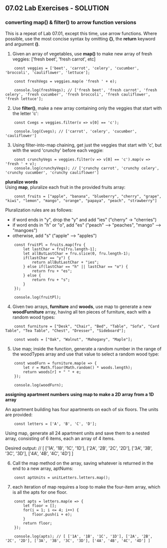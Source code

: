 ## 07.02 Lab Exercises - SOLUTION

### converting map() & filter() to arrow function versions

This is a repeat of Lab 07.01, except this time, use arrow functions. Where possible, use the most concise syntax by omitting **{}**, the **return** keyword and argument **()**.

1. Given an array of vegetables, use **map()** to make new array of fresh veggies: ['fresh beet', 'fresh carrot', etc]

```
    const veggies = ['beet', 'carrot', 'celery', 'cucumber', 'broccoli', 'cauliflower', 'lettuce'];

    const freshVegs = veggies.map(e 'fresh ' + e);

    console.log(freshVegs); // ['fresh beet', 'fresh carrot', 'fresh celery', 'fresh cucumber', 'fresh broccoli', 'fresh cauliflower', 'fresh lettuce'];
```

2. Use **filter()**, make a new array containing only the veggies that start with the letter 'c':

```
    const Cvegs = veggies.filter(v => v[0] == 'c');

    console.log(Cvegs); // ['carrot', 'celery', 'cucumber', 'cauliflower']
```

3. Using filter-into-map chaining, get just the veggies that start with 'c', but with the word 'crunchy' before each veggie:

```
    const crunchyVegs = veggies.filter(v => v[0] == 'c').map(v => 'fresh ' + v);
    console.log(crunchyVegs); // ['crunchy carrot', 'crunchy celery', 'crunchy cucumber', 'crunchy cauliflower']
```

**pluralize words**  
Using **map**, pluralize each fruit in the provided fruits array:

```
    const fruits = ["apple", "banana", "blueberry", "cherry", "grape", "kiwi", "lemon", "mango", "orange", "papaya", "peach", "strawberry"]
```

Pluralization rules are as follows:

- if word ends in "y", drop the "y" and add "ies" ("cherry" -> "cherries")
- if word ends in "h" or "o", add "es" ("peach" --> "peaches", "mango" --> "mangoes")
- otherwise, add "s" ("apple" --> "apples")

```
    const fruitPl = fruits.map(fru {
        let lastChar = fru[fru.length-1];
        let allButLastChar = fru.slice(0, fru.length-1);
        if(lastChar == "y") {
            return allButLastChar + "ies";
        } else if(lastChar == "h" || lastChar == "o") {
            return fru + "es";
        } else {
            return fru + "s";
        }
    });

    console.log(fruitPl);
```

4. Given two arrays, **furniture** and **woods**, use map to generate a new **woodFurniture** array, having all ten pieces of furniture, each with a random wood types:

```
    const furniture = ["Desk", "Chair", "Bed", "Table", "Sofa", "Card Table", "Tea Table", "Chest", "Dresser", "Sideboard"];

    const woods = ["Oak", "Walnut", "Mahogany", "Maple"];
```

5. Use map; inside the function, generate a random number in the range of the woodTypes array and use that value to select a random wood type:

```
    const woodFurn = furniture.map(e => {
        let r = Math.floor(Math.random() * woods.length);
        return woods[r] + " " + e;
    });

    console.log(woodFurn);
```

**assigning apartment numbers**
**using map to make a 2D array from a 1D array**

An apartment building has four apartments on each of six floors. The units are provided:

```
    const letters = ['A', 'B', 'C', 'D'];
```

Using map, generate all 24 apartment units and save them to a nested array, consisting of 6 items, each an array of 4 items.

Desired output:
// [ ['1A', '1B', '1C', '1D'], ['2A', '2B', '2C', '2D'], ['3A', '3B', '3C', '3D'], ['4A', '4B', '4C', '4D'] ]

6. Call the map method on the array, saving whatever is returned in the end to a new array, aptNums:

```
    const aptUnits = unitLetters.letters.map();
```

7. each iteration of map requires a loop to make the four-item array, which is all the apts for one floor.

```
    const apts = letters.map(e => {
        let floor = [];
        for(i = 1; i <= 4; i++) {
            floor.push(i + e);
        }
        return floor;
    });

    console.log(apts); // [ ['1A', '1B', '1C', '1D'], ['2A', '2B', '2C', '2D'], ['3A', '3B', '3C', '3D'], ['4A', '4B', '4C', '4D'] ]
```
